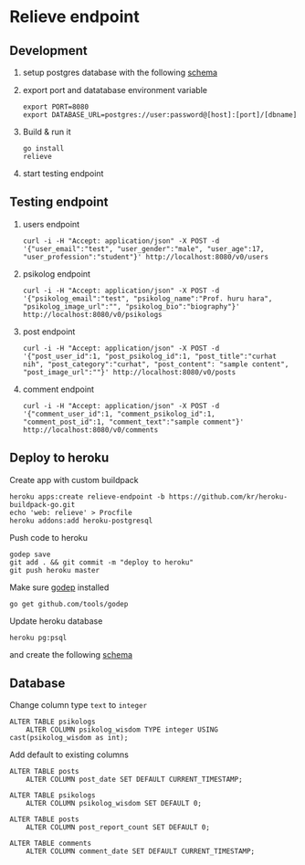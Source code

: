 # Relieve endpoint

## Development

1. setup postgres database with the following [schema][schema]

2. export port and datatabase environment variable
    
    ```
    export PORT=8080
    export DATABASE_URL=postgres://user:password@[host]:[port]/[dbname]
    ```

3. Build & run it
    
    ```
    go install
    relieve
    ``` 

4. start testing endpoint

## Testing endpoint

1. users endpoint
    
    ```
    curl -i -H "Accept: application/json" -X POST -d '{"user_email":"test", "user_gender":"male", "user_age":17, "user_profession":"student"}' http://localhost:8080/v0/users
    ```

2. psikolog endpoint
    
    ```
    curl -i -H "Accept: application/json" -X POST -d '{"psikolog_email":"test", "psikolog_name":"Prof. huru hara", "psikolog_image_url":"", "psikolog_bio":"biography"}' http://localhost:8080/v0/psikologs
    ```

3. post endpoint
    
    ```
    curl -i -H "Accept: application/json" -X POST -d '{"post_user_id":1, "post_psikolog_id":1, "post_title":"curhat nih", "post_category":"curhat", "post_content": "sample content", "post_image_url":""}' http://localhost:8080/v0/posts
    ```

4. comment endpoint
    
    ```
    curl -i -H "Accept: application/json" -X POST -d '{"comment_user_id":1, "comment_psikolog_id":1, "comment_post_id":1, "comment_text":"sample comment"}' http://localhost:8080/v0/comments
    ```

## Deploy to heroku

Create app with custom buildpack

    heroku apps:create relieve-endpoint -b https://github.com/kr/heroku-buildpack-go.git
    echo 'web: relieve' > Procfile
    heroku addons:add heroku-postgresql

Push code to heroku

    godep save
    git add . && git commit -m "deploy to heroku"
    git push heroku master

Make sure [godep][godep] installed

    go get github.com/tools/godep

[godep]: https://github.com/tools/godep

Update heroku database

    heroku pg:psql

and create the following [schema][schema]

[schema]: https://github.com/pyk/relieve/blob/master/database/schema.sql

## Database

Change column type `text` to `integer`

    ALTER TABLE psikologs
        ALTER COLUMN psikolog_wisdom TYPE integer USING cast(psikolog_wisdom as int);

Add default to existing columns

    ALTER TABLE posts
        ALTER COLUMN post_date SET DEFAULT CURRENT_TIMESTAMP;

    ALTER TABLE psikologs
        ALTER COLUMN psikolog_wisdom SET DEFAULT 0;
    
    ALTER TABLE posts
        ALTER COLUMN post_report_count SET DEFAULT 0;
    
    ALTER TABLE comments
        ALTER COLUMN comment_date SET DEFAULT CURRENT_TIMESTAMP;